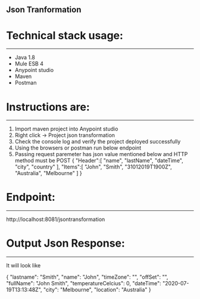 ## Json Tranformation

# Technical stack usage:
----------------------

- Java 1.8
- Mule ESB 4
- Anypoint studio
- Maven
- Postman

# Instructions are:
---------------------

1) Import maven project into Anypoint studio
2) Right click -> Project json transformation
3) Check the console log and verify the project deployed successfully
4) Using the browsers or postman run below endpoint
5) Passing request paremeter has json value mentioned below and HTTP method must be POST
	{
   "Header":[
      "name",
      "lastName",
      "dateTime",
      "city",
      "country"
   ],
   "Items":[
      "John",
      "Smith",
      "31012019T1900Z",
      "Australia",
      "Melbourne"
   ]
}

# Endpoint:
-------------------
http://localhost:8081/jsontransformation


# Output Json Response:
---------------------
It will look like

{
  "lastname": "Smith",
  "name": "John",
  "timeZone": "",
  "offSet": "",
  "fullName": "John Smith",
  "temperatureCelcius": 0,
  "dateTime": "2020-07-19T13:13:48Z",
  "city": "Melbourne",
  "location": "Australia"
}

